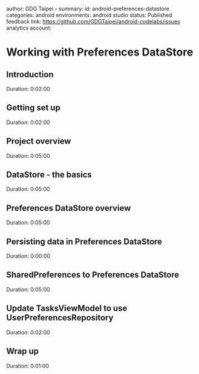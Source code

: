 author: GDG Taipei - 
summary: 
id: android-preferences-datastore
categories: android
environments: android studio
status: Published
feedback link: https://github.com/GDGTaipei/android-codelabs/issues
analytics account: 

# Working with Preferences DataStore
## Introduction
Duration: 0:02:00

## Getting set up
Duration: 0:02:00

## Project overview
Duration: 0:05:00

## DataStore - the basics
Duration: 0:05:00

## Preferences DataStore overview
Duration: 0:05:00

## Persisting data in Preferences DataStore
Duration: 0:00:00

## SharedPreferences to Preferences DataStore
Duration: 0:05:00

## Update TasksViewModel to use UserPreferencesRepository
Duration: 0:02:00

## Wrap up
Duration: 0:01:00
